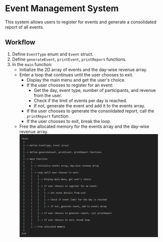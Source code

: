 # Event Management System

This system allows users to register for events and generate a consolidated report of all events.

## Workflow

1. Define `EventType` enum and `Event` struct.
2. Define `generateEvent`, `printEvent`, `printReport` functions.
3. In the `main` function:
   - Initialize the 2D array of events and the day-wise revenue array.
   - Enter a loop that continues until the user chooses to exit.
     - Display the main menu and get the user's choice.
     - If the user chooses to register for an event:
       - Get the day, event type, number of participants, and revenue from the user.
       - Check if the limit of events per day is reached.
       - If not, generate the event and add it to the events array.
     - If the user chooses to generate the consolidated report, call the `printReport` function.
     - If the user chooses to exit, break the loop.
   - Free the allocated memory for the events array and the day-wise revenue array.
![Flowchart](Flowchart.png)
